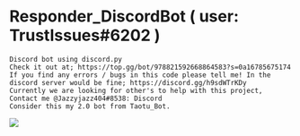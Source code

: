 # Responder_DiscordBot ( user: TrustIssues#6202 )
	Discord bot using discord.py	
	Check it out at; https://top.gg/bot/978821592668864583?s=0a16785675174	
	If you find any errors / bugs in this code please tell me! In the discord server would be fine; https://discord.gg/h9sdWTrKDy
	Currently we are looking for other's to help with this project, Contact me @Jazzyjazz404#8538: Discord
	Consider this my 2.0 bot from Taotu_Bot.
<a href="https://top.gg/bot/978821592668864583">
  <img src="https://top.gg/api/widget/978821592668864583.svg">
</a>
